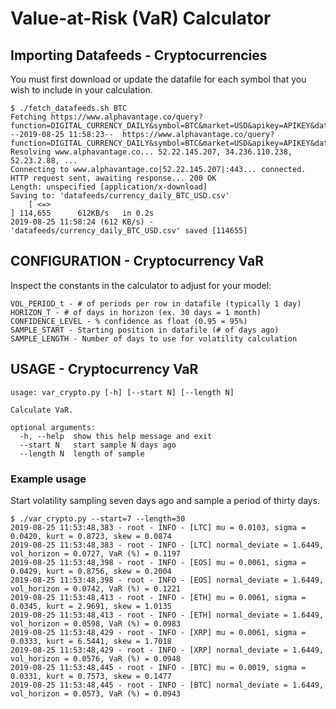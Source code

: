 # Value-at-Risk (VaR) Calculator

## Importing Datafeeds - Cryptocurrencies

You must first download or update the datafile for each symbol that you wish to include in your calculation.

    $ ./fetch_datafeeds.sh BTC
    Fetching https://www.alphavantage.co/query?function=DIGITAL_CURRENCY_DAILY&symbol=BTC&market=USD&apikey=APIKEY&datatype=csv...
    --2019-08-25 11:58:23--  https://www.alphavantage.co/query?function=DIGITAL_CURRENCY_DAILY&symbol=BTC&market=USD&apikey=APIKEY&datatype=csv
    Resolving www.alphavantage.co... 52.22.145.207, 34.236.110.238, 52.23.2.88, ...
    Connecting to www.alphavantage.co|52.22.145.207|:443... connected.
    HTTP request sent, awaiting response... 200 OK
    Length: unspecified [application/x-download]
    Saving to: 'datafeeds/currency_daily_BTC_USD.csv'
        [ <=>                                                                                                        ] 114,655      612KB/s   in 0.2s   
    2019-08-25 11:58:24 (612 KB/s) - 'datafeeds/currency_daily_BTC_USD.csv' saved [114655]


## CONFIGURATION - Cryptocurrency VaR

Inspect the constants in the calculator to adjust for your model:

    VOL_PERIOD_t - # of periods per row in datafile (typically 1 day)
    HORIZON_T - # of days in horizon (ex. 30 days = 1 month)
    CONFIDENCE_LEVEL - % confidence as float (0.95 = 95%)
    SAMPLE_START - Starting position in datafile (# of days ago)
    SAMPLE_LENGTH - Number of days to use for volatility calculation

## USAGE - Cryptocurrency VaR
    usage: var_crypto.py [-h] [--start N] [--length N]

    Calculate VaR.

    optional arguments:
      -h, --help  show this help message and exit
      --start N   start sample N days ago
      --length N  length of sample

### Example usage

Start volatility sampling seven days ago and sample a period of thirty days.

    $ ./var_crypto.py --start=7 --length=30
    2019-08-25 11:53:48,383 - root - INFO - [LTC] mu = 0.0103, sigma = 0.0420, kurt = 0.8723, skew = 0.0874
    2019-08-25 11:53:48,383 - root - INFO - [LTC] normal_deviate = 1.6449, vol_horizon = 0.0727, VaR (%) = 0.1197
    2019-08-25 11:53:48,398 - root - INFO - [EOS] mu = 0.0061, sigma = 0.0429, kurt = 0.8756, skew = 0.2004
    2019-08-25 11:53:48,398 - root - INFO - [EOS] normal_deviate = 1.6449, vol_horizon = 0.0742, VaR (%) = 0.1221
    2019-08-25 11:53:48,413 - root - INFO - [ETH] mu = 0.0061, sigma = 0.0345, kurt = 2.9691, skew = 1.0135
    2019-08-25 11:53:48,413 - root - INFO - [ETH] normal_deviate = 1.6449, vol_horizon = 0.0598, VaR (%) = 0.0983
    2019-08-25 11:53:48,429 - root - INFO - [XRP] mu = 0.0061, sigma = 0.0333, kurt = 6.5441, skew = 1.7018
    2019-08-25 11:53:48,429 - root - INFO - [XRP] normal_deviate = 1.6449, vol_horizon = 0.0576, VaR (%) = 0.0948
    2019-08-25 11:53:48,445 - root - INFO - [BTC] mu = 0.0019, sigma = 0.0331, kurt = 0.7573, skew = 0.1477
    2019-08-25 11:53:48,445 - root - INFO - [BTC] normal_deviate = 1.6449, vol_horizon = 0.0573, VaR (%) = 0.0943
